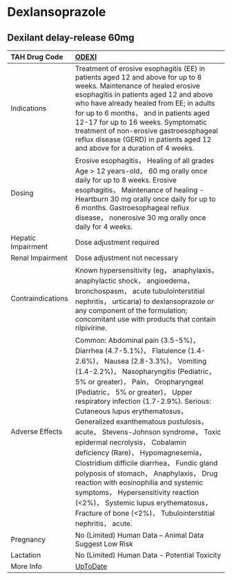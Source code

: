 # Dexlansoprazole

## Dexilant delay-release 60mg

| TAH Drug Code      | [ODEXI](https://www.tahsda.org.tw/drugs/hissearch.php?drug_code=ODEXI)                                                                                                                                                                                                                                                                                                                                                                                                                                                                                                                                                                                                                                                                       |
|:-------------------|:---------------------------------------------------------------------------------------------------------------------------------------------------------------------------------------------------------------------------------------------------------------------------------------------------------------------------------------------------------------------------------------------------------------------------------------------------------------------------------------------------------------------------------------------------------------------------------------------------------------------------------------------------------------------------------------------------------------------------------------------|
| Indications        | Treatment of erosive esophagitis (EE) in patients aged 12 and above for up to 8 weeks. Maintenance of healed erosive esophagitis in patients aged 12 and above who have already healed from EE; in adults for up to 6 months， and in patients aged 12-17 for up to 16 weeks. Symptomatic treatment of non-erosive gastroesophageal reflux disease (GERD) in patients aged 12 and above for a duration of 4 weeks.                                                                                                                                                                                                                                                                                                                           |
| Dosing             | Erosive esophagitis， Healing of all grades Age > 12 years-old， 60 mg orally once daily for up to 8 weeks. Erosive esophagitis， Maintenance of healing - Heartburn 30 mg orally once daily for up to 6 months. Gastroesophageal reflux disease， nonerosive 30 mg orally once daily for 4 weeks.                                                                                                                                                                                                                                                                                                                                                                                                                                           |
| Hepatic Impairment | Dose adjustment required                                                                                                                                                                                                                                                                                                                                                                                                                                                                                                                                                                                                                                                                                                                     |
| Renal Impairment   | Dose adjustment not necessary                                                                                                                                                                                                                                                                                                                                                                                                                                                                                                                                                                                                                                                                                                                |
| Contraindications  | Known hypersensitivity (eg， anaphylaxis， anaphylactic shock， angioedema， bronchospasm， acute tubulointerstitial nephritis， urticaria) to dexlansoprazole or any component of the formulation; concomitant use with products that contain rilpivirine.                                                                                                                                                                                                                                                                                                                                                                                                                                                                                  |
| Adverse Effects    | Common: Abdominal pain (3.5-5%)， Diarrhea (4.7-5.1%)， Flatulence (1.4-2.6%)， Nausea (2.8-3.3%)， Vomiting (1.4-2.2%)， Nasopharyngitis (Pediatric， 5% or greater)， Pain， Oropharyngeal (Pediatric， 5% or greater)， Upper respiratory infection (1.7-2.9%). Serious: Cutaneous lupus erythematosus， Generalized exanthematous pustulosis， acute， Stevens-Johnson syndrome， Toxic epidermal necrolysis， Cobalamin deficiency (Rare)， Hypomagnesemia， Clostridium difficile diarrhea， Fundic gland polyposis of stomach， Anaphylaxis， Drug reaction with eosinophilia and systemic symptoms， Hypersensitivity reaction (<2%)， Systemic lupus erythematosus， Fracture of bone (<2%)， Tubulointerstitial nephritis， acute. |
| Pregnancy          | No (Limited) Human Data – Animal Data Suggest Low Risk                                                                                                                                                                                                                                                                                                                                                                                                                                                                                                                                                                                                                                                                                       |
| Lactation          | No (Limited) Human Data - Potential Toxicity                                                                                                                                                                                                                                                                                                                                                                                                                                                                                                                                                                                                                                                                                                 |
| More Info          | [UpToDate](https://www.uptodate.com/contents/dexlansoprazole-drug-information)                                                                                                                                                                                                                                                                                                                                                                                                                                                                                                                                                                                                                                                               |

